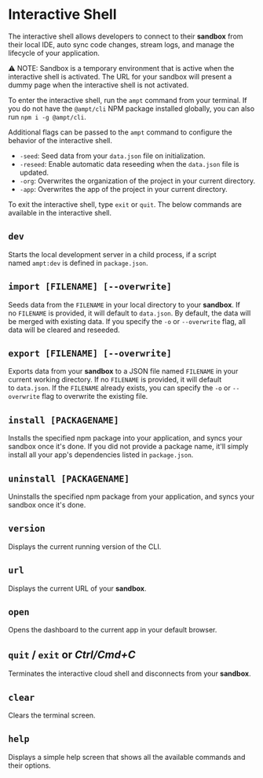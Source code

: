 <!--
title: Interactive Shell
menuText: Interactive Shell 
description: Ampt provides a shell to manage developer sandbox with useful commands. 
menuOrder: 2
has_children: false
has_toc: false
parent: CLI Reference
-->

# Interactive Shell

The interactive shell allows developers to connect to their **sandbox** from their local IDE, auto sync code changes, stream logs, and manage the lifecycle of your application.

<aside>
⚠️ NOTE: Sandbox is a temporary environment that is active when the interactive shell is activated. The URL for your sandbox will present a dummy page when the interactive shell is not activated.
</aside>


To enter the interactive shell, run the `ampt` command from your terminal. If you do not have the `@ampt/cli` NPM package installed globally, you can also run `npm i -g @ampt/cli`.

Additional flags can be passed to the `ampt` command to configure the behavior of the interactive shell.

- `-seed`: Seed data from your `data.json` file on initialization.
- `-reseed`: Enable automatic data reseeding when the `data.json` file is updated.
- `-org`: Overwrites the organization of the project in your current directory.
- `-app`: Overwrites the app of the project in your current directory.

To exit the interactive shell, type `exit` or `quit`. The below commands are available in the interactive shell. 

## **`dev`**

Starts the local development server in a child process, if a script named `ampt:dev` is defined in `package.json`.

## **`import [FILENAME] [--overwrite]`**

Seeds data from the `FILENAME` in your local directory to your **sandbox**. If no `FILENAME` is provided, it will default to `data.json`. By default, the data will be merged with existing data. If you specify the `-o` or `--overwrite` flag, all data will be cleared and reseeded.

## **`export [FILENAME] [--overwrite]`**

Exports data from your **sandbox** to a JSON file named `FILENAME` in your current working directory. If no `FILENAME` is provided, it will default to `data.json`. If the `FILENAME` already exists, you can specify the `-o` or `--overwrite` flag to overwrite the existing file.

## **`install [PACKAGENAME]`**

Installs the specified npm package into your application, and syncs your sandbox once it's done. If you did not provide a package name, it'll simply install all your app's dependencies listed in `package.json`.

## **`uninstall [PACKAGENAME]`**

Uninstalls the specified npm package from your application, and syncs your sandbox once it's done.

## **`version`**

Displays the current running version of the CLI.

## **`url`**

Displays the current URL of your **sandbox**.

## **`open`**

Opens the dashboard to the current app in your default browser.

## **`quit` / `exit` or *Ctrl/Cmd+C***

Terminates the interactive cloud shell and disconnects from your **sandbox**.

## **`clear`**

Clears the terminal screen.

## **`help`**

Displays a simple help screen that shows all the available commands and their options.
